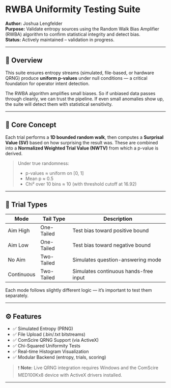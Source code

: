 # RWBA Uniformity Testing Suite

**Author:** Joshua Lengfelder  
**Purpose:** Validate entropy sources using the Random Walk Bias Amplifier (RWBA) algorithm to confirm statistical integrity and detect bias.  
**Status:** Actively maintained – validation in progress.

---

## 🔬 Overview

This suite ensures entropy streams (simulated, file-based, or hardware QRNG) produce **uniform p-values** under null conditions — a critical foundation for operator intent detection.

The RWBA algorithm amplifies small biases. So if unbiased data passes through cleanly, we can trust the pipeline. If even small anomalies show up, the suite will detect them with statistical sensitivity.

---

## 🧠 Core Concept

Each trial performs a **1D bounded random walk**, then computes a **Surprisal Value (SV)** based on how surprising the result was. These are combined into a **Normalized Weighted Trial Value (NWTV)** from which a p-value is derived.

> Under true randomness:  
> - p-values ≈ uniform on [0, 1]  
> - Mean p ≈ 0.5  
> - Chi² over 10 bins ≈ 10 (with threshold cutoff at 16.92)

---

## 🧪 Trial Types

| Mode        | Tail Type | Description                          |
|-------------|-----------|--------------------------------------|
| Aim High    | One-Tailed| Test bias toward positive bound      |
| Aim Low     | One-Tailed| Test bias toward negative bound      |
| No Aim      | Two-Tailed| Simulates question-answering mode    |
| Continuous  | Two-Tailed| Simulates continuous hands-free input| ✅ **[TO BE ADDED]**

Each mode follows slightly different logic — it’s important to test them separately.

---

## ⚙️ Features

- ✅ Simulated Entropy (PRNG)
- ✅ File Upload (.bin/.txt bitstreams)
- ✅ ComScire QRNG Support (via ActiveX)
- ✅ Chi-Squared Uniformity Tests
- ✅ Real-time Histogram Visualization
- ✅ Modular Backend (entropy, trials, scoring)

> ❗ **Note:** Live QRNG integration requires Windows and the ComScire MED100Kx8 device with ActiveX drivers installed.

---
